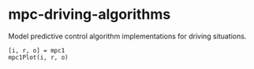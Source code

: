 # mpc-driving-algorithms
Model predictive control algorithm implementations for driving situations.

```
[i, r, o] = mpc1
mpc1Plot(i, r, o)
```

